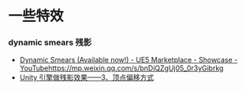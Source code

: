 # 一些特效


### dynamic smears 残影

- [Dynamic Smears (Available now!) - UE5 Marketplace - Showcase - YouTube](https://www.youtube.com/watch?v=XzRyrh7qTzM&t=5s)https://mp.weixin.qq.com/s/bnDiQZgUj05_0r3yGibrkg
- [Unity 引擎做残影效果——3、顶点偏移方式](https://mp.weixin.qq.com/s/bnDiQZgUj05_0r3yGibrkg)